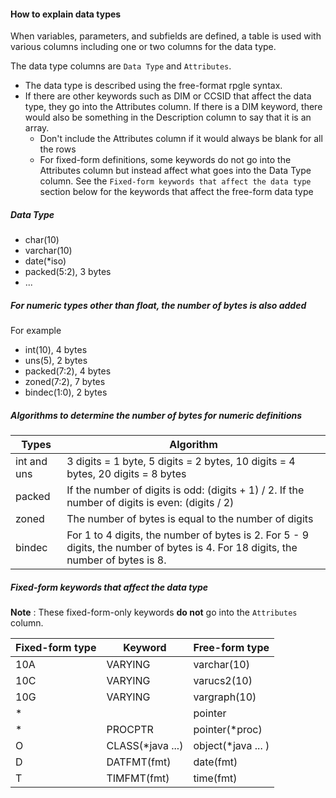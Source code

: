 #### How to explain data types

When variables, parameters, and subfields are defined, a table is used with various columns including one or two columns for the data type.

The data type columns are `Data Type` and `Attributes`.

- The data type is described using the free-format rpgle syntax. 
- If there are other keywords such as DIM or CCSID that affect the data type, they go into the Attributes column. If there is a DIM keyword, there would also be something in the Description column to say that it is an array.
  - Don't include the Attributes column if it would always be blank for all the rows
  - For fixed-form definitions, some keywords do not go into the Attributes column but instead affect what goes into the Data Type column. See the `Fixed-form keywords that affect the data type` section below for the keywords that affect the free-form data type

##### Data Type

- char(10)
- varchar(10)
- date(*iso)
- packed(5:2), 3 bytes
- ...

##### For numeric types other than float, the number of bytes is also added

For example
- int(10), 4 bytes
- uns(5), 2 bytes
- packed(7:2), 4 bytes
- zoned(7:2), 7 bytes
- bindec(1:0), 2 bytes

##### Algorithms to determine the number of bytes for numeric definitions

| Types | Algorithm |
|------|-----------|
| int and uns | 3 digits = 1 byte, 5 digits = 2 bytes, 10 digits = 4 bytes, 20 digits = 8 bytes |
| packed | If the number of digits is odd: (digits + 1) / 2. If the number of digits is even: (digits / 2)
| zoned | The number of bytes is equal to the number of digits |
| bindec | For 1 to 4 digits, the number of bytes is 2. For 5 - 9 digits, the number of bytes is 4. For 18 digits, the number of bytes is 8. |

##### Fixed-form keywords that affect the data type

**Note** : These fixed-form-only keywords **do not** go into the `Attributes` column.

| Fixed-form type | Keyword | Free-form type |
|------|-------|------|
| 10A | VARYING | varchar(10) |
| 10C | VARYING | varucs2(10) |
| 10G | VARYING | vargraph(10) |
| * |   | pointer |
| * | PROCPTR | pointer(*proc) |
| O | CLASS(*java ...) | object(*java ... ) |
| D | DATFMT(fmt) | date(fmt) |
| T | TIMFMT(fmt) | time(fmt) |
